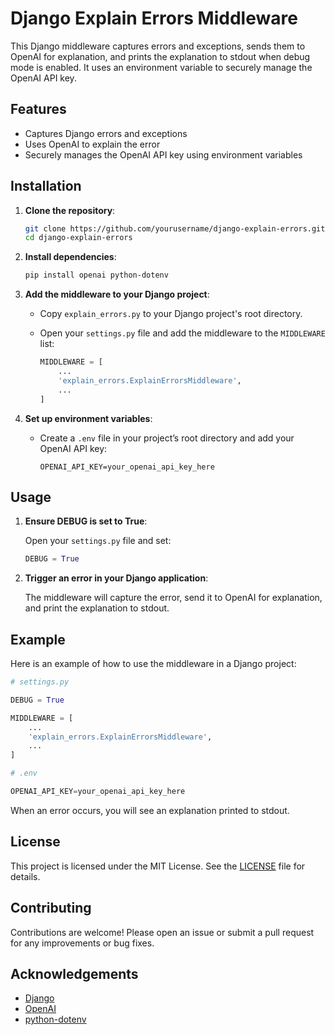 # Django Explain Errors Middleware

This Django middleware captures errors and exceptions, sends them to OpenAI for explanation, and prints the explanation to stdout when debug mode is enabled. It uses an environment variable to securely manage the OpenAI API key.

## Features

- Captures Django errors and exceptions
- Uses OpenAI to explain the error
- Securely manages the OpenAI API key using environment variables

## Installation

1. **Clone the repository**:

   ```sh
   git clone https://github.com/yourusername/django-explain-errors.git
   cd django-explain-errors
   ```

2. **Install dependencies**:

   ```sh
   pip install openai python-dotenv
   ```

3. **Add the middleware to your Django project**:

   - Copy `explain_errors.py` to your Django project's root directory.

   - Open your `settings.py` file and add the middleware to the `MIDDLEWARE` list:

     ```python
     MIDDLEWARE = [
         ...
         'explain_errors.ExplainErrorsMiddleware',
         ...
     ]
     ```

4. **Set up environment variables**:

   - Create a `.env` file in your project’s root directory and add your OpenAI API key:

     ```plaintext
     OPENAI_API_KEY=your_openai_api_key_here
     ```

## Usage

1. **Ensure DEBUG is set to True**:

   Open your `settings.py` file and set:

   ```python
   DEBUG = True
   ```

2. **Trigger an error in your Django application**:

   The middleware will capture the error, send it to OpenAI for explanation, and print the explanation to stdout.

## Example

Here is an example of how to use the middleware in a Django project:

```python
# settings.py

DEBUG = True

MIDDLEWARE = [
    ...
    'explain_errors.ExplainErrorsMiddleware',
    ...
]

# .env

OPENAI_API_KEY=your_openai_api_key_here
```

When an error occurs, you will see an explanation printed to stdout.

## License

This project is licensed under the MIT License. See the [LICENSE](LICENSE) file for details.

## Contributing

Contributions are welcome! Please open an issue or submit a pull request for any improvements or bug fixes.

## Acknowledgements

- [Django](https://www.djangoproject.com/)
- [OpenAI](https://www.openai.com/)
- [python-dotenv](https://github.com/theskumar/python-dotenv)

